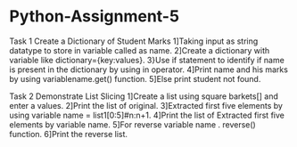 # Python-Assignment-5
Task 1 Create a Dictionary of Student Marks
1]Taking input as string datatype to store in variable called as name. 
2]Create a dictionary with variable like dictionary={key:values}.
3}Use if statement to identify if name is present in the dictionary by using in operator.
4]Print name and his marks by using variablename.get() function.
5]Else print student not found.

Task 2 Demonstrate List Slicing 
1]Create a list using square barkets[] and enter a values.
2]Print the list of original.
3]Extracted first five elements by using variable name = list1[0:5]#n:n+1.
4]Print the list of Extracted first five elements by variable name.
5]For reverse variable name . reverse() function.
6]Print the reverse list.
